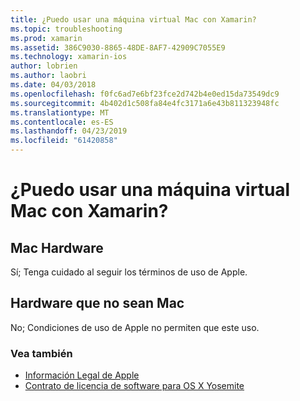 ```yaml
---
title: ¿Puedo usar una máquina virtual Mac con Xamarin?
ms.topic: troubleshooting
ms.prod: xamarin
ms.assetid: 386C9030-8865-48DE-8AF7-42909C7055E9
ms.technology: xamarin-ios
author: lobrien
ms.author: laobri
ms.date: 04/03/2018
ms.openlocfilehash: f0fc6ad7e6bf23fce2d742b4e0ed15da73549dc9
ms.sourcegitcommit: 4b402d1c508fa84e4fc3171a6e43b811323948fc
ms.translationtype: MT
ms.contentlocale: es-ES
ms.lasthandoff: 04/23/2019
ms.locfileid: "61420858"
---
```

# <a name="can-i-use-a-mac-vm-with-xamarin"></a>¿Puedo usar una máquina virtual Mac con Xamarin? 

## <a name="mac-hardware"></a>Mac Hardware
Sí; Tenga cuidado al seguir los términos de uso de Apple.

## <a name="non-mac-hardware"></a>Hardware que no sean Mac
No; Condiciones de uso de Apple no permiten que este uso.

### <a name="see-also"></a>Vea también
- [Información Legal de Apple](https://www.apple.com/legal/)
- [Contrato de licencia de software para OS X Yosemite](http://images.apple.com/legal/sla/docs/OSX10103.pdf)
